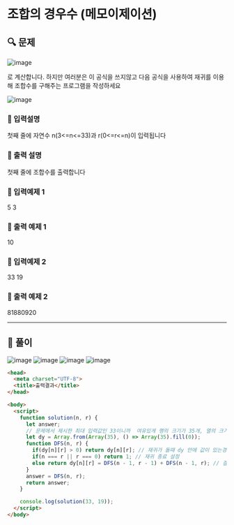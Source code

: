 # 조합의  경우수 (메모이제이션) 

##  🔍 문제 

![image](https://user-images.githubusercontent.com/28912774/123179396-46b6dd80-d4c4-11eb-9de3-6e710479d81f.png)

로  계산합니다.  하지만  여러분은  이  공식을  쓰지않고  다음  공식을  사용하여 재귀를  이용해  조합수를  구해주는  프로그램을  작성하세요

![image](https://user-images.githubusercontent.com/28912774/123179423-546c6300-d4c4-11eb-9769-06cecd2b8d46.png)

### 🔹 입력설명
첫째  줄에  자연수  n(3<=n<=33)과  r(0<=r<=n)이  입력됩니다

### 🔹 출력 설명
첫째  줄에  조합수를  출력합니다

### 🔹 입력예제 1
5 3

### 🔹 출력 예제 1
10


### 🔹 입력예제 2
33 19

### 🔹 출력 예제 2
81880920


----

##  📌 풀이

![image](https://user-images.githubusercontent.com/28912774/123186052-4b828e00-d4d2-11eb-8f3a-3466e017ca78.png)
![image](https://user-images.githubusercontent.com/28912774/123186060-4e7d7e80-d4d2-11eb-9d74-5b308cb20622.png)
![image](https://user-images.githubusercontent.com/28912774/123186067-51786f00-d4d2-11eb-92c7-2d3aa677d976.png)
![image](https://user-images.githubusercontent.com/28912774/123186073-54735f80-d4d2-11eb-9e46-82d23034f8f2.png)


```html
<head>
  <meta charset="UTF-8">
  <title>출력결과</title>
</head>

<body>
  <script>
    function solution(n, r) {
      let answer;
      // 문제에서 제시한 최대 입력값인 33이니까  여유있게 행의 크기가 35개, 열의 크기가 35인 dynamic arr 생성해서 그안에 0으로 채운것 생성
      let dy = Array.from(Array(35), () => Array(35).fill(0)); 
      function DFS(n, r) {
        if(dy[n][r] > 0) return dy[n][r]; // 재귀가 돌때 dy 안에 값이 있는경우에는 재귀 돌지 말고 dy 안에 있는 값을 retun 해줌
        if(n === r || r === 0) return 1; // 재귀 종료 설정 
        else return dy[n][r] = DFS(n - 1, r - 1) + DFS(n - 1, r); // 결과값을 memoization 하기 위해서 dy arr 에 값을 저장함
      }
      answer = DFS(n, r);
      return answer;
    }

    console.log(solution(33, 19));
  </script>
</body>
```

